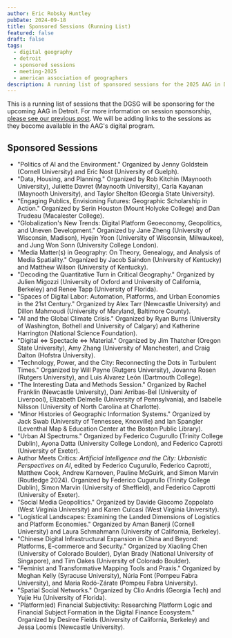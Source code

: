 ```yaml
---
author: Eric Robsky Huntley
pubDate: 2024-09-18
title: Sponsored Sessions (Running List)
featured: false
draft: false
tags:
  - digital geography
  - detroit
  - sponsored sessions
  - meeting-2025
  - american association of geographers
description: A running list of sponsored sessions for the 2025 AAG in Detroit.
---
```


This is a running list of sessions that the DGSG will be sponsoring for the upcoming AAG in Detroit. For more information on session sponsorship, [please see our previous post](https://digitalgeogsg.github.io/posts/2025-see-you-in-detroit/). We will be adding links to the sessions as they become available in the AAG's digital program.

## Sponsored Sessions

+ "Politics of AI and the Environment." Organized by Jenny Goldstein (Cornell University) and Eric Nost (University of Guelph).
+ "Data, Housing, and Planning." Organized by Rob Kitchin (Maynooth University), Juliette Davret (Maynooth University), Carla Kayanan (Maynooth University), and Taylor Shelton (Georgia State University).
+ "Engaging Publics, Envisioning Futures: Geographic Scholarship in Action." Organized by Serin Houston (Mount Holyoke College) and Dan Trudeau (Macalester College).
+ "Globalization's New Trends: Digital Platform Geoeconomy, Geopolitics, and Uneven Development." Organized by Jane Zheng (University of Wisconsin, Madison), Hyejin Yoon (University of Wisconsin, Milwaukee), and Jung Won Sonn (University College London).
+ "Media Matter(s) in Geography: On Theory, Genealogy, and Analysis of Media Spatiality." Organized by Jacob Saindon (University of Kentucky) and Matthew Wilson (University of Kentucky).
+ "Decoding the Quantitative Turn in Critical Geography." Organized by Julien Migozzi (University of Oxford and University of California, Berkeley) and Renee Tapp (University of Florida).
+ "Spaces of Digital Labor: Automation, Platforms, and Urban Economies in the 21st Century." Organized by Alex Tarr (Newcastle University) and Dillon Mahmoudi (University of Maryland, Baltimore County).
+ "AI and the Global Climate Crisis." Organized by Ryan Burns (University of Washington, Bothell and University of Calgary) and Katherine Harrington (National Science Foundation).
+ "Digital ⇔ Spectacle ⇔ Material." Organized by Jim Thatcher (Oregon State University), Amy Zhang (University of Manchester), and Craig Dalton (Hofstra University).
+ "Technology, Power, and the City: Reconnecting the Dots in Turbulent Times." Organized by Will Payne (Rutgers University), Jovanna Rosen (Rutgers University), and Luis Alvarez León (Dartmouth College).
+ "The Interesting Data and Methods Session." Organized by Rachel Franklin (Newcastle University), Dani Arribas-Bel (University of Liverpool), Elizabeth Delmelle (University of Pennsylvania), and Isabelle Nilsson (University of North Carolina at Charlotte).
+ "Minor Histories of Geographic Information Systems." Organized by Jack Swab (University of Tennessee, Knoxville) and Ian Spangler (Leventhal Map & Education Center at the Boston Public Library).
+ "Urban AI Spectrums." Organized by Federico Cugurullo (Trinity College Dublin), Ayona Datta (University College London), and Federico Caprotti (University of Exeter).
+ Author Meets Critics: _Artificial Intelligence and the City: Urbanistic Perspectives on AI_, edited by Federico Cugurullo, Federico Caprotti, Matthew Cook, Andrew Karnoven, Pauline McGuirk, and Simon Marvin (Routledge 2024). Organized by Federico Cugurullo (Trinity College Dublin), Simon Marvin (University of Sheffield), and  Federico Caprotti (University of Exeter).
+ "Social Media Geopolitics." Organized by Davide Giacomo Zoppolato (West Virginia University) and Karen Culcasi (West Virginia University).
+ "Logistical Landscapes: Examining the Landed Dimensions of Logistics and Platform Economies." Organized by Aman Banerji (Cornell University) and Laura Schmahmann (University of California, Berkeley).
+ "Chinese Digital Infrastructural Expansion in China and Beyond: Platforms, E-commerce and Security." Organized by Xiaoling Chen (University of Colorado Boulder), Dylan Brady (National University of Singapore), and Tim Oakes (University of Colorado Boulder).
+ "Feminist and Transformative Mapping Tools and Praxis." Organized by Meghan Kelly (Syracuse University), Núria Font (Pompeu Fabra University), and Maria Rodó-Zárate (Pompeu Fabra University).
+ "Spatial Social Networks." Organized by Clio Andris (Georgia Tech) and Yujie Hu (University of Florida).
+ "Platform(ed) Financial Subjectivity: Researching Platform Logic and Financial Subject Formation in the Digital Finance Ecosystem." Organized by Desiree Fields (University of California, Berkeley) and Jessa Loomis (Newcastle University).
